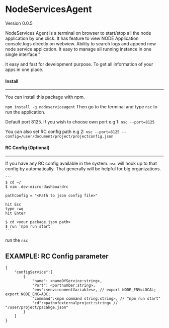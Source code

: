 # NodeServicesAgent 
Version 0.0.5

NodeServices Agent is a terminal on browser to start/stop all the node application by one click. It has feature to view NODE Application console.logs directly on webview. Ability to search logs and append new node service application. It easy to manage all running instance in one single interface.”

It easy and fast for development purpose. To get all information of your apps in one place. 

#### Install
---------
You can install this package with npm.
    
`npm install -g nodeserviceagent`
Then go to the terminal and type `nsc` to run the application. 

Default port 8125. If you wish to choose own port 
e.g 1: `nsc --port=8125`

You can also set RC config path
e.g 2: `nsc --port=8125 --config=/user/document/project/projectconfig.json`


#### RC Config (Optional)
---------
If you have any RC config available in the system. `nsc` will hook up to that config by automatically. That generally will be helpful for big organizations.


    ```
    $ cd ~/
    $ vim .dev-micro-dashboardrc

    pathConfig = "<Path to json config file>"

    hit Esc
    type :wq
    hit Enter

    $ cd <your package.json path>
    $ run 'npm run start`
    ```

run the `nsc`

EXAMPLE: RC Config parameter 
---------

```
{
    "configService":[
        {
            "name": <nameOfService:string>,
            "Port": <portnumber:string>,
            "env":<environmentVariables>, // export NODE_ENV=LOCAL; export NODE_ENC=ABC;
            "command":<npm command string:string>, // "npm run start"
            "cd":<pathofexternalproject:string> // "/user/project/pacakge.json"
        }
    ]
}    
```
